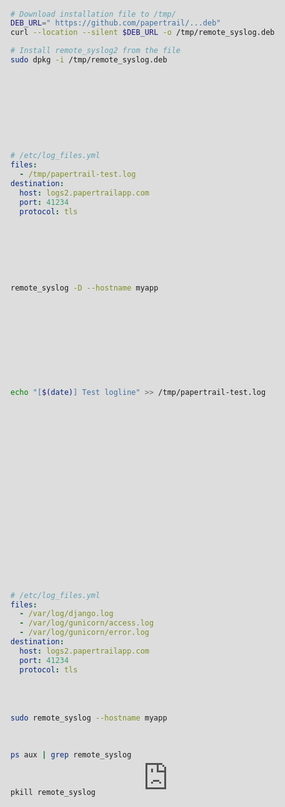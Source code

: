 Title: How to view Django logs with Papertrail
Slug: django-logging-papertrail
Date: 2020-04-10 12:00
Category: Django

You have a Django app running on a webserver and hopefully you're [writing your logs to a file](https://mattsegal.dev/file-logging-django.html). If anything goes wrong you can search back through the logs and figure out what happened.

The problem is that to get to your logs, you have to log into your server, find the right file and search through the text on the command line. It's possible to do but it's kind of a pain. Isn't there an easier way to view your Django app's logs? Wouldn't it be nice to search through them on a website?

This post will show you how to push your Django logs into [Papertrail](https://www.papertrail.com/). Papertrail is a free web-based log aggregator that is reasonably simple to set up. It stores ~6 days of searchable logs. It's best for small, simple projects where you don't want to do anything complicated.

<div class="loom-embed"><iframe src="https://www.loom.com/embed/5ede7f70b62645ca82c1ffbf4c0e64eb" frameborder="0" webkitallowfullscreen mozallowfullscreen allowfullscreen style="position: absolute; top: 0; left: 0; width: 100%; height: 100%;"></iframe></div>

### Create an account

You can start by going to the [Papertrail website](https://www.papertrail.com/) and creating an account. Once that's done, you can visit [this page](https://papertrailapp.com/systems/setup?type=app&platform=unix), where you'll see a message like this:

> Your logs will go to logs2.papertrailapp.com:41234 and appear in Events.

You need to note down two things from this page:

- The hostname: logs2.papertrailapp.com
- The port: 41234

These two peices of information will determine where Papertrail stores your logs, and they're essentially secrets that should be kept out of public view. Keep the page open, because it'll be useful later.

### Install Papertrail's remote_syslog2

Papertrail uses some tool they've built called `remote_syslog2` to ship logs from your server into their storage. Assuming you're running Ubuntu or Debian, you can download the .deb installation file for remote_syslog2 from GitHub. As of the writing of this post, [this is the latest release deb file](https://github.com/papertrail/remote_syslog2/releases/download/v0.20/remote-syslog2_0.20_amd64.deb).

```bash
# Download installation file to /tmp/
DEB_URL=" https://github.com/papertrail/...deb"
curl --location --silent $DEB_URL -o /tmp/remote_syslog.deb

# Install remote_syslog2 from the file
sudo dpkg -i /tmp/remote_syslog.deb
```

You can read more about remote_syslog [here](https://help.papertrailapp.com/kb/configuration/configuring-centralized-logging-from-text-log-files-in-unix/).

### Create logging config

You can configure what logs get sent to Papertrail using a config file. This uses the YAML format and should live at `/etc/log_files.yml`

```yaml
# /etc/log_files.yml
files:
  - /tmp/papertrail-test.log
destination:
  host: logs2.papertrailapp.com
  port: 41234
  protocol: tls
```

### Run Papertrail with a test log file

Start by testing out whether remote_syslog is setup correctly by running it in non-daemonized mode:

```bash
remote_syslog -D --hostname myapp
```

Note that "hostname" can be whatever name you want. You should see some console output like this:

```text
... Connecting to logs2.papertrailapp.com:41234 over tls
... Cannot forward /tmp/papertrail-test.log, it may not exist
```

Make sure you have [this page](https://papertrailapp.com/systems/setup?type=app&platform=unix) open in your web browser (or open it now). In another bash terminal, write some text to papertrail-test.log:

```bash
echo "[$(date)] Test logline" >> /tmp/papertrail-test.log
```

Now you should see, in your remote_syslog terminal, a new message:

```text
... Forwarding file: /tmp/papertrail-test.log
```

When you look at the page you have open, you should see something like:

> Logs received from myapp

If you head to your [dashboard](https://papertrailapp.com/dashboard) you should now see a new system added called "myapp". You should be also able to see your test log messages in the [search panel for myapp](https://my.papertrailapp.com/systems/myapp/events).

### Run Papertrail with real log files

Now that you're happy that Papertrail is able to upload log messages, you can set it up to ship your log files. In this example, I'm going to upload data from the Django and gunicorn log files I created in [this post](https://mattsegal.dev/file-logging-django.html):

```yaml
# /etc/log_files.yml
files:
  - /var/log/django.log
  - /var/log/gunicorn/access.log
  - /var/log/gunicorn/error.log
destination:
  host: logs2.papertrailapp.com
  port: 41234
  protocol: tls
```

When you are not testing with remote_syslog, you want to run it in daemonized mode:

```bash
sudo remote_syslog --hostname myapp
```

You can check that it's still running by looking up its process:

```bash
ps aux | grep remote_syslog
```

If you need to stop it:

```bash
pkill remote_syslog
```

That's it! Now you have remote_syslog running on your server, shipping log data off to Papertrail.
